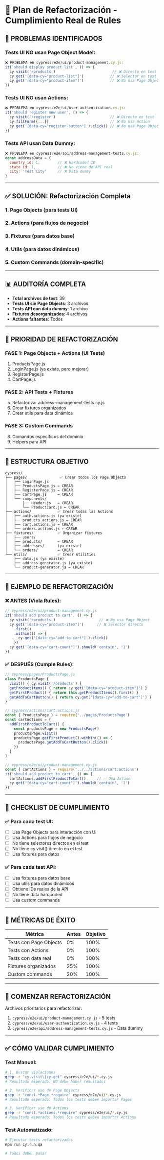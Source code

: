 # 🔧 Plan de Refactorización - Cumplimiento Real de Rules

## 🚨 PROBLEMAS IDENTIFICADOS

### **Tests UI NO usan Page Object Model:**
```javascript
❌ PROBLEMA en cypress/e2e/ui/product-management.cy.js:
it('should display product list', () => {
  cy.visit('/products')                          // ❌ Directo en test
  cy.get('[data-cy="product-list"]')            // ❌ Selector en test
  cy.get('[data-cy="product-item"]')            // ❌ No usa Page Object
})
```

### **Tests UI NO usan Actions:**
```javascript
❌ PROBLEMA en cypress/e2e/ui/user-authentication.cy.js:
it('should register new user', () => {
  cy.visit('/register')                         // ❌ Directo en test
  cy.fillForm({...})                            // ❌ No usa Action
  cy.get('[data-cy="register-button"]').click() // ❌ No usa Page Object
})
```

### **Tests API usan Data Dummy:**
```javascript
❌ PROBLEMA en cypress/e2e/api/address-management-tests.cy.js:
const addressData = {
  country_id: 1,        // ❌ Hardcoded ID
  state_id: 1,          // ❌ No viene de API real
  city: 'Test City'     // ❌ Data dummy
}
```

---

## ✅ SOLUCIÓN: Refactorización Completa

### **1. Page Objects (para tests UI)**
### **2. Actions (para flujos de negocio)**  
### **3. Fixtures (para datos base)**
### **4. Utils (para datos dinámicos)**
### **5. Custom Commands (domain-specific)**

---

## 📊 AUDITORÍA COMPLETA

- **Total archivos de test**: 39
- **Tests UI sin Page Objects**: 3 archivos
- **Tests API con data dummy**: 1 archivo
- **Fixtures desorganizados**: 4 archivos
- **Actions faltantes**: Todos

---

## 🎯 PRIORIDAD DE REFACTORIZACIÓN

### **FASE 1: Page Objects + Actions (UI Tests)**
1. ProductsPage.js
2. LoginPage.js (ya existe, pero mejorar)
3. RegisterPage.js
4. CartPage.js

### **FASE 2: API Tests + Fixtures**
5. Refactorizar address-management-tests.cy.js
6. Crear fixtures organizados
7. Crear utils para data dinámica

### **FASE 3: Custom Commands**
8. Comandos específicos del dominio
9. Helpers para API

---

## 📁 ESTRUCTURA OBJETIVO

```
cypress/
├── pages/               ✅ Crear todos los Page Objects
│   ├── LoginPage.js    
│   ├── ProductsPage.js ← CREAR
│   ├── RegisterPage.js ← CREAR
│   ├── CartPage.js     ← CREAR
│   └── components/
│       ├── Header.js   ← CREAR
│       └── ProductCard.js ← CREAR
├── actions/            ✅ Crear todas las Actions
│   ├── auth.actions.js (ya existe)
│   ├── products.actions.js ← CREAR
│   ├── cart.actions.js ← CREAR
│   └── orders.actions.js ← CREAR
├── fixtures/           ✅ Organizar fixtures
│   ├── users/
│   ├── products/       ← CREAR
│   ├── addresses/      (ya existe)
│   └── orders/         ← CREAR
└── utils/              ✅ Crear utilities
    ├── data.js (ya existe)
    ├── address-generator.js (ya existe)
    └── product-generator.js ← CREAR
```

---

## 🔄 EJEMPLO DE REFACTORIZACIÓN

### ❌ ANTES (Viola Rules):
```javascript
// cypress/e2e/ui/product-management.cy.js
it('should add product to cart', () => {
  cy.visit('/products')                    // ❌ No usa Page Object
  cy.get('[data-cy="product-item"]')      // ❌ Selector directo
    .first()
    .within(() => {
      cy.get('[data-cy="add-to-cart"]').click()
    })
  cy.get('[data-cy="cart-count"]').should('contain', '1')
})
```

### ✅ DESPUÉS (Cumple Rules):
```javascript
// cypress/pages/ProductsPage.js
class ProductsPage {
  visit() { cy.visit('/products') }
  getProductItems() { return cy.get('[data-cy="product-item"]') }
  getFirstProduct() { return this.getProductItems().first() }
  getAddToCartButton() { return cy.get('[data-cy="add-to-cart"]') }
}

// cypress/actions/cart.actions.js
const { ProductsPage } = require('../pages/ProductsPage')
const cartActions = {
  addFirstProductToCart() {
    const productsPage = new ProductsPage()
    productsPage.visit()
    productsPage.getFirstProduct().within(() => {
      productsPage.getAddToCartButton().click()
    })
  }
}

// cypress/e2e/ui/product-management.cy.js
const { cartActions } = require('../../actions/cart.actions')
it('should add product to cart', () => {
  cartActions.addFirstProductToCart()     // ✅ Usa Action
  cy.get('[data-cy="cart-count"]').should('contain', '1')
})
```

---

## 📝 CHECKLIST DE CUMPLIMIENTO

### ✅ Para cada test UI:
- [ ] Usa Page Objects para interacción con UI
- [ ] Usa Actions para flujos de negocio
- [ ] No tiene selectores directos en el test
- [ ] No tiene cy.visit() directo en el test
- [ ] Usa fixtures para datos

### ✅ Para cada test API:
- [ ] Usa fixtures para datos base
- [ ] Usa utils para datos dinámicos
- [ ] Obtiene IDs reales de la API
- [ ] No tiene data hardcoded
- [ ] Usa custom commands

---

## 🎯 MÉTRICAS DE ÉXITO

| Métrica | Antes | Objetivo |
|---------|-------|----------|
| Tests con Page Objects | 0% | 100% |
| Tests con Actions | 0% | 100% |
| Tests con data real | 0% | 100% |
| Fixtures organizados | 25% | 100% |
| Custom commands | 20% | 100% |

---

## 🚀 COMENZAR REFACTORIZACIÓN

Archivos prioritarios para refactorizar:
1. `cypress/e2e/ui/product-management.cy.js` - 5 tests
2. `cypress/e2e/ui/user-authentication.cy.js` - 4 tests  
3. `cypress/e2e/api/address-management-tests.cy.js` - Data dummy

---

## ✅ CÓMO VALIDAR CUMPLIMIENTO

### **Test Manual:**
```bash
# 1. Buscar violaciones
grep -r "cy.visit\|cy.get" cypress/e2e/ui/*.cy.js
# Resultado esperado: NO debe haber resultados

# 2. Verificar uso de Page Objects
grep -r "const.*Page.*require" cypress/e2e/ui/*.cy.js
# Resultado esperado: Todos los tests deben importar Pages

# 3. Verificar uso de Actions
grep -r "const.*actions.*require" cypress/e2e/ui/*.cy.js
# Resultado esperado: Todos los tests deben importar Actions
```

### **Test Automatizado:**
```bash
# Ejecutar tests refactorizados
npm run cy:run:qa

# Todos deben pasar
```

